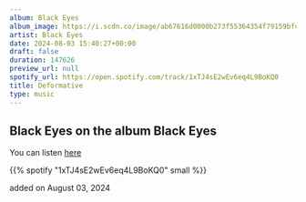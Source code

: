 ```yaml
---
album: Black Eyes
album_image: https://i.scdn.co/image/ab67616d0000b273f55364354f79159bfcfa51da
artist: Black Eyes
date: 2024-08-03 15:40:27+00:00
draft: false
duration: 147626
preview_url: null
spotify_url: https://open.spotify.com/track/1xTJ4sE2wEv6eq4L9BoKQ0
title: Deformative
type: music
---
```



## Black Eyes on the album Black Eyes

You can listen [here](https://open.spotify.com/track/1xTJ4sE2wEv6eq4L9BoKQ0)

{{% spotify "1xTJ4sE2wEv6eq4L9BoKQ0" small %}}

added on August 03, 2024